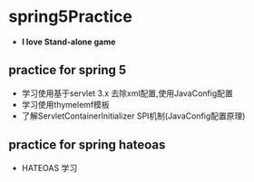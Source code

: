 # spring5Practice
- __I love Stand-alone game__
## practice for spring 5
- 学习使用基于servlet 3.x 去除xml配置,使用JavaConfig配置
- 学习使用thymelemf模板
- 了解ServletContainerInitializer SPI机制(JavaConfig配置原理)
## practice for spring hateoas
- HATEOAS 学习